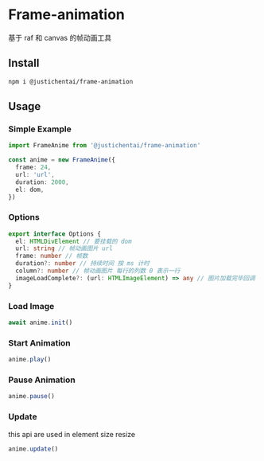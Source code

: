 # Frame-animation

基于 raf 和 canvas 的帧动画工具

## Install

```bash
npm i @justichentai/frame-animation
```

## Usage

### Simple Example

```ts
import FrameAnime from '@justichentai/frame-animation'

const anime = new FrameAnime({  
  frame: 24,  
  url: 'url',  
  duration: 2000,  
  el: dom,  
})  
```

### Options

```ts
export interface Options {  
  el: HTMLDivElement // 要挂载的 dom  
  url: string // 帧动画图片 url  
  frame: number // 帧数  
  duration?: number // 持续时间 按 ms 计时  
  column?: number // 帧动画图片 每行的列数 0 表示一行  
  imageLoadComplete?: (url: HTMLImageElement) => any // 图片加载完毕回调  
}
```

### Load Image

```ts
await anime.init()
```

### Start Animation

```ts
anime.play()
```

### Pause Animation

```ts
anime.pause()
```

### Update

this api are used in element size resize
```ts
anime.update()
```

